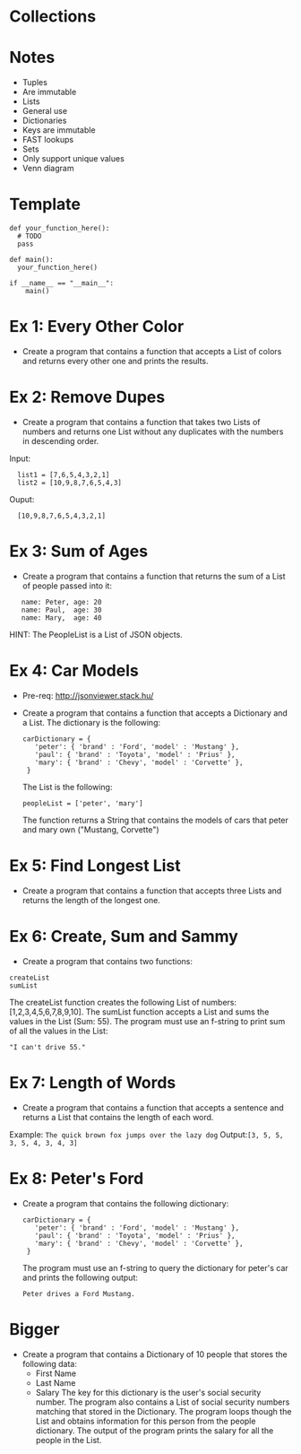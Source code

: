 # Collections

# Notes
- Tuples
 - Are immutable
- Lists
 - General use
- Dictionaries
 - Keys are immutable
 - FAST lookups
- Sets 
 - Only support unique values
 - Venn diagram

# Template
```
def your_function_here():
  # TODO
  pass

def main():
  your_function_here()

if __name__ == "__main__":  
    main()
```

# Ex 1: Every Other Color
- Create a program that contains a function that accepts a List of colors and returns every other one and prints the results.

# Ex 2: Remove Dupes
- Create a program that contains a function that takes two Lists of numbers and returns one List without any duplicates with the numbers in descending order.

Input:
```
  list1 = [7,6,5,4,3,2,1]
  list2 = [10,9,8,7,6,5,4,3]
```
Ouput:
```
  [10,9,8,7,6,5,4,3,2,1]
```

# Ex 3: Sum of Ages
- Create a program that contains a function that returns the sum of a List of people passed into it:
 ```
    name: Peter, age: 20
    name: Paul,  age: 30
    name: Mary,  age: 40
```
HINT: The PeopleList is a List of JSON objects.

# Ex 4: Car Models
- Pre-req: http://jsonviewer.stack.hu/
- Create a program that contains a function that accepts a Dictionary and a List.  The dictionary is the following:
  ```
  carDictionary = {
     'peter': { 'brand' : 'Ford', 'model' : 'Mustang' },
     'paul': { 'brand' : 'Toyota', 'model' : 'Prius' },
     'mary': { 'brand' : 'Chevy', 'model' : 'Corvette' },
   }
  ```
  The List is the following:

  ```
  peopleList = ['peter', 'mary']
  ```

  The function returns a String that contains the models of cars that peter and mary own ("Mustang, Corvette")

# Ex 5: Find Longest List
-  Create a program that contains a function that accepts three Lists and returns the length of the longest one.

# Ex 6: Create, Sum and Sammy
- Create a program that contains two functions: 
```
createList
sumList
```
The createList function creates the following List of numbers: [1,2,3,4,5,6,7,8,9,10].
The sumList function accepts a List and sums the values in the List (Sum: 55).
The program must use an f-string to print sum of all the values in the List:
```
"I can't drive 55."
```
# Ex 7: Length of Words
- Create a program that contains a function that accepts a sentence and returns a List that contains the length of each word.

Example: `The quick brown fox jumps over the lazy dog`
Output:`[3, 5, 5, 3, 5, 4, 3, 4, 3]`

# Ex 8: Peter's Ford
- Create a program that contains the following dictionary:
  ```
  carDictionary = {
     'peter': { 'brand' : 'Ford', 'model' : 'Mustang' },
     'paul': { 'brand' : 'Toyota', 'model' : 'Prius' },
     'mary': { 'brand' : 'Chevy', 'model' : 'Corvette' },
   }
  ```
  The program must use an f-string to query the dictionary for peter's car and prints the following output:

  `Peter drives a Ford Mustang.`

# Bigger
- Create a program that contains a Dictionary of 10 people that stores the following data:
  - First Name 
  - Last Name
  - Salary
The key for this dictionary is the user's social security number.  The program also contains a List of social security numbers matching that stored in the Dictionary.  The program loops though the List and obtains information for this person from the people dictionary.  The output of the program prints the salary for all the people in the List.






